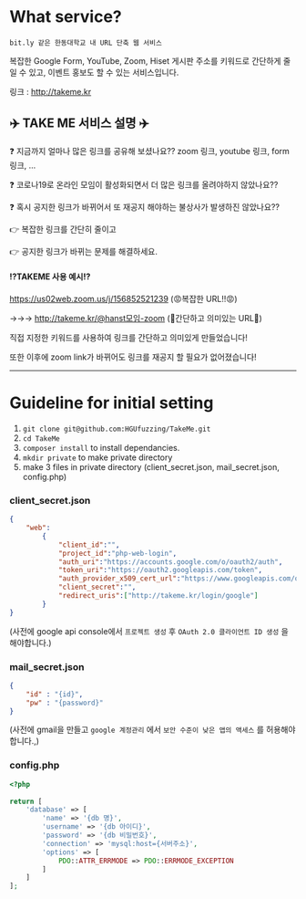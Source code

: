 # What service?

`bit.ly 같은 한동대학교 내 URL 단축 웹 서비스`

복잡한 Google Form, YouTube, Zoom, Hiset 게시판 주소를 키워드로 간단하게 줄일 수 있고,
이벤트 홍보도 할 수 있는 서비스입니다.

링크 : http://takeme.kr

## ✈️ TAKE ME 서비스 설명 ✈️

❓ 지금까지 얼마나 많은 링크를 공유해 보셨나요?? 
zoom 링크, youtube 링크, form 링크, ...

❓ 코로나19로 온라인 모임이 활성화되면서 더 많은 링크를 올려야하지 않았나요??

❓ 혹시 공지한 링크가 바뀌어서 또 재공지 해야하는 불상사가 발생하진 않았나요??

👉 복잡한 링크를 간단히 줄이고

👉 공지한 링크가 바뀌는 문제를 해결하세요.

#### ⁉️TAKEME 사용 예시⁉️

https://us02web.zoom.us/j/156852521239 (😡복잡한 URL!!😡)

→→→ http://takeme.kr/@hanst모임-zoom (🤗간단하고 의미있는 URL🤗)


직접 지정한 키워드를 사용하여 링크를 간단하고 의미있게 만들었습니다!

또한 이후에 zoom link가 바뀌어도 링크를 재공지 할 필요가 없어졌습니다!


---

# Guideline for initial setting

1. `git clone git@github.com:HGUfuzzing/TakeMe.git`
2. `cd TakeMe`
3. `composer install` to install dependancies.
4. `mkdir private` to make private directory
5. make 3 files in private directory (client_secret.json, mail_secret.json, config.php)

### client_secret.json

```json
{
    "web":
        {
            "client_id":"",
            "project_id":"php-web-login",
            "auth_uri":"https://accounts.google.com/o/oauth2/auth",
            "token_uri":"https://oauth2.googleapis.com/token",
            "auth_provider_x509_cert_url":"https://www.googleapis.com/oauth2/v1/certs",
            "client_secret":"",
            "redirect_uris":["http://takeme.kr/login/google"]
        }
}
```

(사전에 google api console에서 `프로젝트 생성` 후 `OAuth 2.0 클라이언트 ID 생성` 을 해야합니다.)

### mail_secret.json

```json
{
    "id" : "{id}",
    "pw" : "{password}"
}
```

(사전에 gmail을 만들고 `google 계정관리` 에서 `보안 수준이 낮은 앱의 액세스` 를 허용해야합니다.,)

### config.php

```php
<?php
  
return [
    'database' => [
        'name' => '{db 명}',
        'username' => '{db 아이디}',
        'password' => '{db 비밀번호}',
        'connection' => 'mysql:host={서버주소}',
        'options' => [
            PDO::ATTR_ERRMODE => PDO::ERRMODE_EXCEPTION
        ]
    ]
];
```
